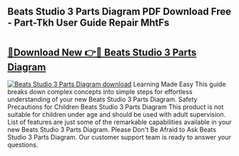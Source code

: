 ## Beats Studio 3 Parts Diagram PDF Download Free - Part-Tkh User Guide Repair MhtFs

# <h2><a href="http://dfo09v9.blite.top/?on=Beats+Studio+3+Parts+Diagram">🔗Download New 👉🔴 Beats Studio 3 Parts Diagram</a></h2>

[![Beats Studio 3 Parts Diagram download](https://i.imgur.com/lujVjoI.png)](http://dfo09v9.blite.top/?on=Beats+Studio+3+Parts+Diagram)
Learning Made Easy This guide breaks down complex concepts into simple steps for effortless understanding of your new Beats Studio 3 Parts Diagram. Safety Precautions for Children Beats Studio 3 Parts Diagram This product is not suitable for children under age and should be used with adult supervision. List of features are just some of the remarkable capabilities available in your new Beats Studio 3 Parts Diagram. Please Don't Be Afraid to Ask Beats Studio 3 Parts Diagram. Our customer support team is ready to answer your questions.
